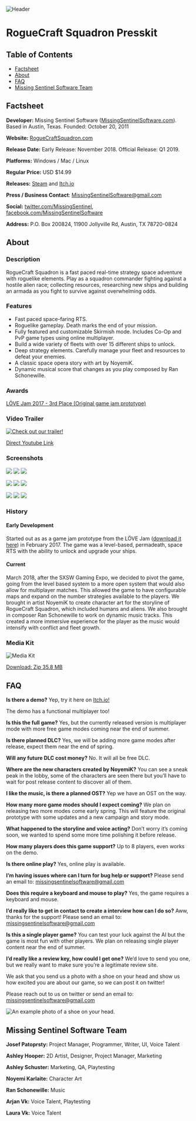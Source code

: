 ![Header](header.png)

# RogueCraft Squadron Presskit

## Table of Contents

* [Factsheet](#factsheet)
* [About](#about)
* [FAQ](#faq)
* [Missing Sentinel Software Team](#team)

[](#factsheet)

## Factsheet

**Developer:** Missing Sentinel Software ([MissingSentinelSoftware.com](http://MissingSentinelSoftware.com)). Based in Austin, Texas. Founded: October 20, 2011

**Website:** [RogueCraftSquadron.com](http://roguecraftsquadron.com/)

**Release Date:** Early Release: November 2018. Official Release: Q1 2019.

**Platforms:** Windows / Mac / Linux

**Regular Price:** USD $14.99

**Releases:** [Steam](https://store.steampowered.com/app/330687) and [Itch.io](https://josefnpat.itch.io/roguecraft-squadron)

**Press / Business Contact**: [MissingSentinelSoftware@gmail.com](mailto:MissingSenitelSoftware@gmail.com)

**Social:** [twitter.com/MissingSentinel](https://twitter.com/MissingSentinel), [facebook.com/MissingSentinelSoftware](https://www.facebook.com/MissingSentinelSoftware)

**Address:** P.O. Box 200824, 11900 Jollyville Rd, Austin, TX 78720-0824

[](#about)

## About

### Description

RogueCraft Squadron is a fast paced real-time strategy space adventure with roguelike elements. Play as a squadron commander fighting against a hostile alien race; collecting resources, researching new ships and building an armada as you fight to survive against overwhelming odds.

### Features

- Fast paced space-faring RTS. 
- Roguelike gameplay. Death marks the end of your mission.
- Fully featured and customizable Skirmish mode. Includes Co-Op and PvP game types using online multiplayer.
- Build a wide variety of fleets with over 15 different ships to unlock.
- Deep strategy elements. Carefully manage your fleet and resources to defeat your enemies.
- A classic space opera story with art by NoyemiK. 
- Dynamic musical score that changes as you play composed by Ran Schonewille.

### Awards

[LÖVE Jam 2017 - 3rd Place (Original game jam prototype)](https://itch.io/jam/love2d-jam/rate/121472)

### Video Trailer

[![Check out our trailer!](youtube.png)](https://www.youtube.com/watch?v=IMLxxkWiuaU)

[Direct Youtube Link](https://www.youtube.com/watch?v=IMLxxkWiuaU)

### Screenshots

[![](tn/rcs_ss_01.png)](ss/rcs_ss_01.png) [![](tn/rcs_ss_02.png)](ss/rcs_ss_02.png) [![](tn/rcs_ss_03.png)](ss/rcs_ss_03.png)

[![](tn/rcs_ss_04.png)](ss/rcs_ss_04.png) [![](tn/rcs_ss_05.png)](ss/rcs_ss_05.png) [![](tn/rcs_ss_06.png)](ss/rcs_ss_06.png)

[![](tn/rcs_ss_07.png)](ss/rcs_ss_07.png) [![](tn/rcs_ss_08.png)](ss/rcs_ss_08.png) [![](tn/rcs_ss_09.png)](ss/rcs_ss_09.png)

### History

#### Early Development

Started out as as a game jam prototype from the LÖVE Jam ([download it here](https://missingsentinelsoftware.com/game/roguecraft-squadron)) in February 2017. The game was a level-based, permadeath, space RTS with the ability to unlock and upgrade your ships.

#### Current

March 2018, after the SXSW Gaming Expo, we decided to pivot the game, going from the level based system to a more open system that would also allow for multiplayer matches. This allowed the game to have configurable maps and expand on the number strategies available to the players. We brought in artist NoyemiK to create character art for the storyline of RogueCraft Squadron, which included humans and aliens. We also brought in composer Ran Schonewille to work on dynamic music tracks. This created a more immersive experience for the player as the music would intensify with conflict and fleet growth.

### Media Kit

![Media Kit](MediaKit.png)

[Download: Zip 35.8 MB](MediaKit.zip)

[](#faq)

## FAQ

**Is there a demo?** Yep, try it here on [Itch.io!](https://josefnpat.itch.io/roguecraft-squadron)

The demo has a functional multiplayer too!

**Is this the full game?** Yes, but the currently released version is multiplayer mode with more free game modes coming near the end of summer. 

**Is there planned DLC?** Yes, we will be adding more game modes after release, expect them near the end of spring.

**Will any future DLC cost money?** No. It will all be free DLC.

**Where are the new characters created by NoyemiK?** You can see a sneak peak in the lobby, some of the characters are seen there but you’ll have to wait for post release content to discover all of them.

**I like the music, is there a planned OST?** Yep we have an OST on the way.

**How many more game modes should I expect coming?** We plan on releasing two more modes come early spring. This will feature the original prototype with some updates and a new campaign and story mode.

**What happened to the storyline and voice acting?** Don’t worry it’s coming soon, we wanted to spend some more time polishing it before release.

**How many players does this game support?** Up to 8 players, even works on the demo.

**Is there online play?** Yes, online play is available. 

**I’m having issues where can I turn for bug help or support?** Please send an email to:  [missingsentinelsoftware@gmail.com](mailto:missingsentinelsoftware@gmail.com)

**Does this require a keyboard and mouse to play?** Yes, the game requires a keyboard and mouse.

**I’d really like to get in contact to create a interview how can I do so?** Aww, thanks for the support! Please send an email to: [missingsentinelsoftware@gmail.com](mailto:missingsentinelsoftware@gmail.com) 

**Is this a single player game?** You can test your luck against the AI but the game is most fun with other players. We plan on releasing single player content near the end of summer.

**I’d really like a review key, how could I get one?** We’d love to send you one, but we really want to make sure you’re a legitimate review site.

We ask that you send us a photo with a shoe on your head and show us how excited you are about our game, so we can post it on twitter!

Please reach out to us on twitter or send an email to: missingsentinelsoftware@gmail.com

![An example photo of a shoe on your head.](shoeonhead.png)

[](#team)

## Missing Sentinel Software Team

**Josef Patoprsty:** Project Manager, Programmer, Writer, UI, Voice Talent

**Ashley Hooper:** 2D Artist, Designer, Project Manager, Marketing

**Ashley Schuster:** Marketing, QA, Playtesting

**Noyemi Karlaite:** Character Art

**Ran Schonewille:** Music

**Arjan Vk:** Voice Talent, Playtesting

**Laura Vk:** Voice Talent